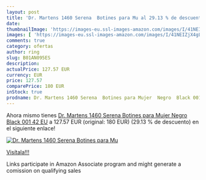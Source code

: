 ```yaml
---
layout: post
title: 'Dr. Martens 1460 Serena  Botines para Mu al 29.13 % de descuento'
date: 
thumbnailImage: 'https://images-eu.ssl-images-amazon.com/images/I/41NEIZjX4gL._SL200_.jpg'
images: [ 'https://images-eu.ssl-images-amazon.com/images/I/41NEIZjX4gL._SL200_.jpg' ]
comments: true
category: ofertas
author: ring
slug: B01AN095ES
description:
actualPrice: 127.57 EUR
currency: EUR
price: 127.57
comparePrice: 180 EUR
inStock: true
prodname: Dr. Martens 1460 Serena  Botines para Mujer  Negro  Black 001   42 EU
---
```


Ahora mismo tienes [Dr. Martens 1460 Serena  Botines para Mujer  Negro  Black 001   42 EU](https://www.amazon.es/dp/B01AN095ES/?tag=tolees-21) a 127.57 EUR (original: 180 EUR) (29.13 %  de descuento) en el siguiente enlace!

[![Dr. Martens 1460 Serena  Botines para Mu](https://images-eu.ssl-images-amazon.com/images/I/41NEIZjX4gL._SL200_.jpg)](https://www.amazon.es/dp/B01AN095ES/?tag=tolees-21)

[Visítala!!!](https://www.amazon.es/dp/B01AN095ES/?tag=tolees-21)

Links participate in Amazon Associate program and might generate a comission on qualifying sales
